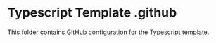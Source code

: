 # Typescript Template .github

This folder contains GitHub configuration for the Typescript template.
